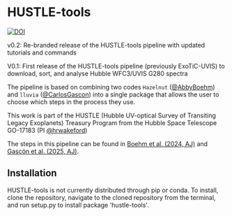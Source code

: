 # HUSTLE-tools
[![DOI](https://zenodo.org/badge/DOI/10.5281/zenodo.15041300.svg)](https://doi.org/10.5281/zenodo.15041300)

v0.2: Re-branded release of the HUSTLE-tools pipeline with updated tutorials and commands

V0.1: First release of the HUSTLE-tools pipeline (previously ExoTiC-UVIS) to download, sort, and analyse Hubble WFC3/UVIS G280 spectra

The pipeline is based on combining two codes ``Hazelnut`` ([@AbbyBoehm](https://github.com/AbbyBoehm)) and ``lluvia`` ([@CarlosGascon](https://github.com/CarlosGascon)) into a single package that allows the user to choose which steps in the process they use.

This work is part of the HUSTLE (Hubble UV-optical Survey of Transiting Legacy Exoplanets) Treasury Program from the Hubble Space Telescope GO-17183 (PI [@hrwakeford](https://github.com/hrwakeford))

The steps in this pipeline can be found in [Boehm et al. (2024, AJ)](https://ui.adsabs.harvard.edu/abs/2025AJ....169...23B/abstract) and [Gascón et al. (2025, AJ)](https://arxiv.org/abs/2506.19193).

## Installation
HUSTLE-tools is not currently distributed through pip or conda. To install, clone the repository, navigate to the cloned repository from the terminal, and run setup.py to install package 'hustle-tools'.
